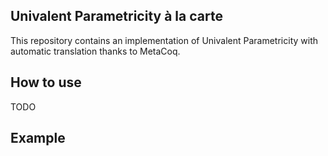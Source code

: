## Univalent Parametricity à la carte

This repository contains an implementation of Univalent Parametricity
with automatic translation thanks to MetaCoq.

## How to use

TODO

## Example